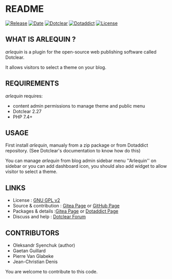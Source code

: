 # README

[![Release](https://img.shields.io/badge/release-2.3-a2cbe9.svg)](https://git.dotclear.watch/JcDenis/arlequin/releases)
[![Date](https://img.shields.io/badge/date-2023.08.06-c44d58.svg)](https://git.dotclear.watch/JcDenis/arlequin/releases)
[![Dotclear](https://img.shields.io/badge/dotclear-v2.27-137bbb.svg)](https://fr.dotclear.org/download)
[![Dotaddict](https://img.shields.io/badge/dotaddict-official-9ac123.svg)](https://plugins.dotaddict.org/dc2/details/arlequin)
[![License](https://img.shields.io/github/license/JcDenis/arlequin)](https://git.dotclear.watch/JcDenis/arlequin/blob/master/LICENSE)

## WHAT IS ARLEQUIN ?

_arlequin_ is a plugin for the open-source 
web publishing software called Dotclear.

It allows visitors to select a theme on your blog.

## REQUIREMENTS

 _arlequin_ requires: 

 * content admin permissions to manage theme and public menu
 * Dotclear 2.27
 * PHP 7.4+

## USAGE

First install _arlequin_, manualy from a zip package or from 
Dotaddict repository. (See Dotclear's documentation to know how do this)

You can manage _arlequin_ from blog admin sidebar menu 
''Arlequin'' on sidebar or you can add dashboard icon,
you should also add widget to allow visitor to select a theme.

## LINKS

 * License : [GNU GPL v2](https://www.gnu.org/licenses/old-licenses/lgpl-2.0.html)
 * Source & contribution : [Gitea Page](https://git.dotclear.watch/JcDenis/arlequin) or  [GitHub Page](https://github.com/JcDenis/arlequin)
 * Packages & details :[Gitea Page](https://git.dotclear.watch/JcDenis/arlequin/releases) or  [Dotaddict Page](https://plugins.dotaddict.org/dc2/details/arlequin)
 * Discuss and help : [Dotclear Forum](http://forum.dotclear.org/viewtopic.php?id=48345)

## CONTRIBUTORS

 * Oleksandr Syenchuk (author)
 * Gaetan Guillard
 * Pierre Van Glabeke
 * Jean-Christian Denis

 You are welcome to contribute to this code.